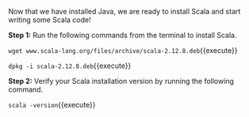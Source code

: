 Now that we have installed Java, we are ready to install Scala and start writing some Scala code!

**Step 1:** Run the following commands from the terminal to install Scala.

`wget www.scala-lang.org/files/archive/scala-2.12.8.deb`{{execute}}

`dpkg -i scala-2.12.8.deb`{{execute}}


**Step 2:** Verify your Scala installation version by running the following command.
 
`scala -version`{{execute}}

